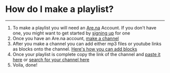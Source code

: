 # How do I make a playlist?
---
1. To make a playlist you will need an [Are.na](https://are.na) Account. If you don't have one, you might want to get started by [signing up](https://www.are.na/sign_up) for one
2. Once you have an Are.na account, [make a channel](https://help.are.na/docs/getting-started/channels)
3. After you make a channel you can add either mp3 files or youtube links as blocks onto the channel. [Here's how you can add blocks](https://help.are.na/docs/getting-started/blocks/adding-blocks) 
4. Once your playlist is complete copy the link of the channel and [paste it here]() or [search for your channel here]()
5. Voila, done!

